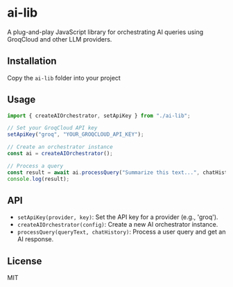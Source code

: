 # ai-lib

A plug-and-play JavaScript library for orchestrating AI queries using GroqCloud and other LLM providers.

## Installation

Copy the `ai-lib` folder into your project

## Usage

```js
import { createAIOrchestrator, setApiKey } from "./ai-lib";

// Set your GroqCloud API key
setApiKey("groq", "YOUR_GROQCLOUD_API_KEY");

// Create an orchestrator instance
const ai = createAIOrchestrator();

// Process a query
const result = await ai.processQuery("Summarize this text...", chatHistory);
console.log(result);
```

## API

- `setApiKey(provider, key)`: Set the API key for a provider (e.g., 'groq').
- `createAIOrchestrator(config)`: Create a new AI orchestrator instance.
- `processQuery(queryText, chatHistory)`: Process a user query and get an AI response.

## License

MIT
